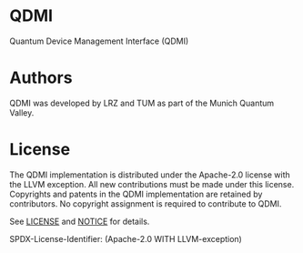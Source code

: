 # QDMI
Quantum Device Management Interface (QDMI)



# Authors

QDMI was developed by LRZ and TUM as part of the Munich Quantum Valley.

# License

The QDMI implementation is distributed under the Apache-2.0 license with the LLVM exception.
All new contributions must be made under this license. Copyrights and patents
in the QDMI implementation are retained by contributors. No copyright assignment is
required to contribute to QDMI.

See [LICENSE](https://github.com/llnl/memaxes/blob/main/LICENSE) and
[NOTICE](https://github.com/llnl/memaxes/blob/main/NOTICE) for details.

SPDX-License-Identifier: (Apache-2.0 WITH LLVM-exception)

